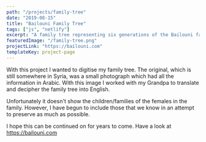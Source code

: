 ```yaml
---
path: "/projects/family-tree"
date: "2019-08-15"
title: "Bailouni Family Tree"
tags: ["js", "netlify"]
excerpt: "A family tree representing six generations of the Bailouni family."
featuredImage: "/family-tree.png"
projectLink: "https://bailouni.com"
templateKey: project-page
---
```


With this project I wanted to digitise my family tree. The original, which is still somewhere in Syria, was a small photograph which had all the information in Arabic.
With this image I worked with my Grandpa to translate and decipher the family tree into English.

Unfortunately it doesn't show the children/families of the females in the family. However, I have begun to include those that we know in an attempt to preserve as much as possible.

I hope this can be continued on for years to come. Have a look at <https://bailouni.com>
